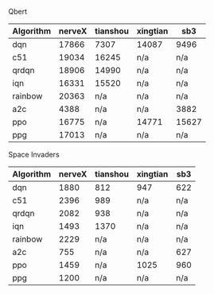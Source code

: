 Qbert

| Algorithm | nerveX   | tianshou | xingtian |   sb3    |
| --------- | -------- | -------- | -------- | -------  |
| dqn       | 17866    | 7307     | 14087    | 9496     |
| c51       | 19034    | 16245    | n/a      | n/a      |
| qrdqn     | 18906    | 14990    | n/a      | n/a      |
| iqn       | 16331    | 15520    | n/a      | n/a      |
| rainbow   | 20363    | n/a      | n/a      | n/a      |
| a2c       | 4388     | n/a      | n/a      | 3882     |
| ppo       | 16775    | n/a      | 14771    | 15627    |
| ppg       | 17013    | n/a      | n/a      | n/a      |

Space Invaders

| Algorithm | nerveX   | tianshou | xingtian |   sb3    |
| --------- | -------- | -------- | -------- | -------  |
| dqn       | 1880     | 812      | 947      | 622      |
| c51       | 2396     | 989      | n/a      | n/a      |
| qrdqn     | 2082     | 938      | n/a      | n/a      |
| iqn       | 1493     | 1370     | n/a      | n/a      |
| rainbow   | 2229     | n/a      | n/a      | n/a      |
| a2c       | 755      | n/a      | n/a      | 627      |
| ppo       | 1459     | n/a      | 1025     | 960      |
| ppg       | 1200     | n/a      | n/a      | n/a      |
